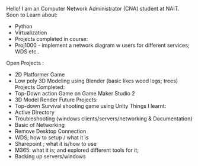 Hello! I am an Computer Network Administrator (CNA) student at NAIT.
Soon to Learn about: 
- Python
- Virtualization
- Projects completed in course:
- Proj1000 - implement a network diagram w users for different services; WDS etc..

Open Projects :
- 2D Platformer Game 
- Low poly 3D Modeling using Blender (basic likes wood logs; trees) 
Projects Completed:
- Top-Down action Game on Game Maker Studio 2
- 3D Model Render
Future Projects:
- Top-down Survival shooting game using Unity
Things I learnt:
- Active Directory
- Troubleshooting (windows clients/servers/networking & Documentation)
- Basic of Networking
- Remove Desktop Connection
- WDS; how to setup / what it is
- Sharepoint ; what it is/how to use
- M365: what it is; and explored different tools for it; 
- Backing up servers/windows
